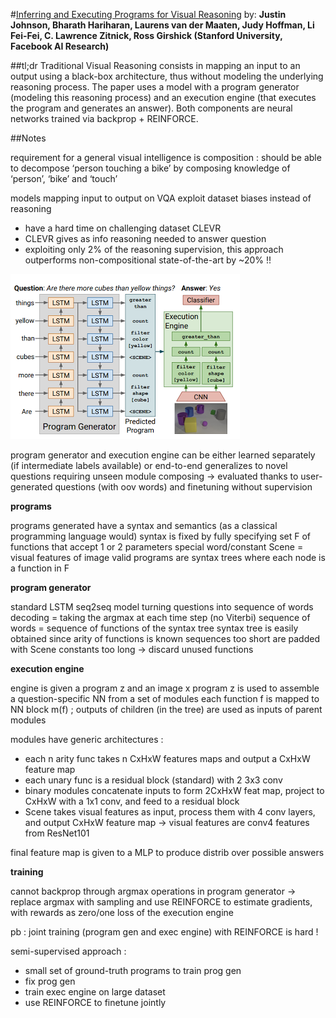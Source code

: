 #[Inferring and Executing Programs for Visual Reasoning](https://arxiv.org/pdf/1705.03633.pdf)
by: **Justin Johnson, Bharath Hariharan, Laurens van der Maaten, Judy Hoffman, Li Fei-Fei,  C. Lawrence Zitnick, Ross Girshick (Stanford University, Facebook AI Research)**

##tl;dr
Traditional Visual Reasoning consists in mapping an input to an output using a black-box architecture, thus without modeling the underlying reasoning process. The paper uses a model with a program generator (modeling this reasoning process) and an execution engine (that executes the program and generates an answer). Both components are neural networks trained via backprop + REINFORCE.

##Notes 

requirement for a general visual intelligence is composition : should be able to decompose ‘person touching a bike’ by composing knowledge of ‘person’, ‘bike’ and ‘touch’

models mapping input to output on VQA exploit dataset biases instead of reasoning

* have a hard time on challenging dataset CLEVR
* CLEVR gives as info reasoning needed to answer question
* exploiting only 2% of the reasoning supervision, this approach outperforms non-compositional state-of-the-art by ~20% !!

![](imgs/iaepfvr.png)

program generator and execution engine can be either learned separately (if intermediate labels available) or end-to-end
generalizes to novel questions requiring unseen module composing -> evaluated thanks to user-generated questions (with oov words) and finetuning without supervision

**programs**

programs generated have a syntax and semantics (as a classical programming language would) 
syntax is fixed by fully specifying set F of functions that accept 1 or 2 parameters 
special word/constant Scene = visual features of image
valid programs are syntax trees where each node is a function in F

**program generator**

standard LSTM seq2seq model turning questions into sequence of words
decoding = taking the argmax at each time step (no Viterbi)
sequence of words = sequence of functions of the syntax tree
syntax tree is easily obtained since arity of functions is known
sequences too short are padded with Scene constants
                  too long -> discard unused functions

**execution engine**

engine is given a program z and an image x
program z is used to assemble a question-specific NN from a set of modules
each function f is mapped to NN block m(f) ; outputs of children (in the tree) are used as inputs of parent modules

modules have generic architectures :

* each n arity func takes n CxHxW features maps and output a CxHxW feature map
* each unary func is a residual block (standard) with 2 3x3 conv
* binary modules concatenate inputs to form 2CxHxW feat map, project to CxHxW with a 1x1 conv, and feed to a residual block
* Scene takes visual features as input, process them with 4 conv layers, and output CxHxW feature map -> visual features are conv4 features from ResNet101

final feature map is given to a MLP to produce distrib over possible answers

**training**

cannot backprop through argmax operations in program generator
-> replace argmax with sampling and use REINFORCE to estimate gradients, with rewards as zero/one loss of the execution engine

pb : joint training (program gen and exec engine) with REINFORCE is hard !

semi-supervised approach :

* small set of ground-truth programs to train prog gen
* fix prog gen
* train exec engine on large dataset
* use REINFORCE to finetune jointly




